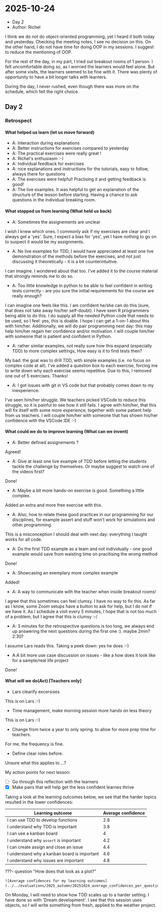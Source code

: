 # 2025-10-24

- Day 2
- Author: Richel

I think we do not do object-oriented programming, yet I heard
it both today and yesterday. Checking the meeting notes, I see no decision
on this. On the other hand, I do not have time for doing OOP in my
sessions. I suggest to reduce the mentioning of OOP.

For the rest of the day, in my part, I tried out breakout rooms of
1 person. I felt uncomfortable doing so, as I worried the learners would
feel alone. But after some visits, the learners seemed to be fine with
it. There was plenty of opportunity to have a bit longer talks with learners.

During the day, I never rushed, even though there was more on the schedule,
which felt the right choice.


## Day 2

### Retrospect

#### What helped us learn (let us move forward)

- A: Interaction during explanations
- A: Better instructions for exercises compared to yesterday
- A: The practical exercises were really great !
- A: Richel's enthusiasm :-)
- A: Individual feedback for exercises
- A: nice explanations and instructions for the tutorials, easy to follow, always there for questions
- A: The exercises were helpful! Practising it and getting feedback is good!
- A: The live examples. It was helpful to get an explanation of the structure
  of the lesson before starting.
  Having a chance to ask questions in the individual breaking room.

#### What stopped us from learning (What held us back)

- A: Sometimes the assignements are unclear

I wish I knew which ones. I commonly ask if my exercises are clear
and I always get a 'yes'. Sure, I expect a bias for 'yes', yet
I have nothing to go on to suspect it would be my assignments.

- A: No live examples for TDD, I would have appreciated
  at least one live demonstration of the methods before the exercises,
  and not just discussing it theoretically - it is a bit counterintuitive.

I can imagine. I wondered about that too. I've added it to the course material
that strongly reminds me to do so.

- A: Too little knowledge in python to be able to feel confident in writing
  tests correctly - are you sure the initial requirements for the course
  are really enough?

I can imagine one feels like this. I am confident he/she can do
this (sure, that does not take away his/her self-doubt).
I have seen R programmers being able to do this.
I do supply all the needed Python code that needs to be used,
so I feel: yes, this is doable.
I hope I can get a 1-on-1 about this with him/her. Additionally,
we will do
pair programming next day: this may help him/her regain her confidence and/or
motivation. I will couple him/her with someone that is patient and
confident in Python.

- A: rather similar examples, not really sure how this expand (especially TDD)
  to more complex settings, How easy is it to find tests then?

My bad: the goal was to drill TDD, with simple examples (i.e. no focus
on complex code at all). I've added a question box to each exercise,
forcing me to write down why each exercise seems repetitive. Due
to this, I removed one out of 5 exercises. Thanks!

- A: I got issues with git in VS code
  but that probably comes down to my inexperience.

I've seen him/her struggle. We teachers picked VSCode to reduce this struggle,
so it is painful to see how it still fails. I agree with him/her,
that this will fix itself with some more experience,
together with some patient help
from us teachers. I will couple him/her with someone that has shown
his/her confidence with the VSCode IDE :-)

#### What could we do to improve learning (What can we invent)

- A: Better defined assignements ?

Agreed!

- A: Give at least one live example of TDD before letting the students
  tackle the challenge by themselves.
  Or maybe suggest to watch one of the videos first?

Done!

- A: Maybe a bit more hands-on exercise is good. Something a little complex.

Added an extra and more free exercise with this.

- A: Also, how to relate these good practices in our programming for
  our disciplines, for example assert and stuff won't work
  for simulations and other programming.

This is a misconception I should deal with next day: everything I
taught works for all code.

- A: Do the first TDD example as a team and not individually - one good
  example would save from waisting time on pracitising the wrong method

Done!

- A: Showcasing an exemplary more complex example

Added!

- A: A way to communicate with the teacher when inside breakout rooms!

I agree that this sometimes can feel clumsy. I have no way to fix this.
As far as I know, some Zoom setups have a button to ask for help,
but I do not if we have it. As I schedule a visit every 5 minutes,
I hope that is not too much of a problem, but I agree that this
is clumsy :-/

- A: 3 minutes for the retrospective questions is too long,
  we always end up answering the next questions during the first one :).
  maybe 2min? 2:30?

I assume Lars reads this. Taking a peek down: yes he does :-)

- A:A bit more use case discussion on issues - like a how does it look like
  for a sample/real life project

Done!

#### What will we do(Act) [Teachers only]

- Lars clearify excersises

This is on Lars :-)

- Time management, make morning session more hands on less theory

This is on Lars :-)

- Change from twice a year to only spring. to allow for more prep time for teachers.

For me, the frequency is fine.

- Define clear roles before.

Unsure what this applies to ...?

My action points for next lesson:

- [ ] Go through this reflection with the learners
- [x] Make pairs that will help get the less confident learnes thrive

Taking a look at the learning outcomes below,
we see that the harder topics resulted in the lower confidences:

Learning outcome                            |Average confidence
--------------------------------------------|------------------
I can use TDD to develop functions          |2.8
I understand why TDD is important           |3.8
I can use a kanban board                    |4
I understand why `assert` is important      |4.2
I can create assign and close an issue      |4.4
I understand why a kanban board is important|4.6
I understand why issues are important       |4.8

???- question "How does that look as a plot?"

    ![Average confidences for my learning outcomes](../../evaluations/2025_autumn/20251024_average_confidences_per_question_richel.png)

On Monday, I will need to show how TDD scales up to a harder setting.
I have done so with 'Dream development'. I see that this session
uses objects, so I will write something from fresh, applied to
the weather project.

